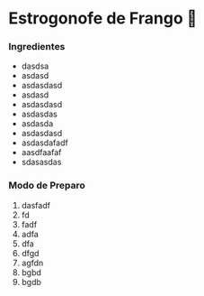 # Estrogonofe de Frango :chicken:

### Ingredientes

- dasdsa
- asdasd
- asdasdasd
- asdasd
- asdasdasd
- asdasdas
- asdasda
- asdasdasd
- asdasdafadf
- aasdfaafaf
- sdasasdas

### Modo de Preparo

1. dasfadf
2. fd
3. fadf
4. adfa
5. dfa
6. dfgd
7. agfdn
8. bgbd
9. bgdb